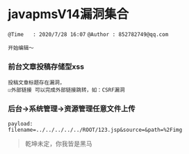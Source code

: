 # javapmsV14漏洞集合
`@Time   : 2020/7/28 16:07`
`@Author : 852782749@qq.com`


```
开始编辑～
```
### 前台文章投稿存储型xss
```angular2html
投稿文章标题存在漏洞，
☑️外部链接 可以完成外部链接跳转，如：CSRF漏洞
```


### 后台->系统管理->资源管理任意文件上传
```angular2html
payload:
filename=../../../../../ROOT/123.jsp&source=&path=%2Fimg
```




> 乾坤未定，你我皆是黑马
